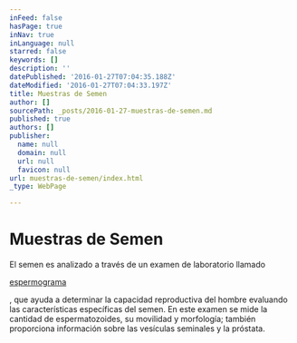 ```yaml
---
inFeed: false
hasPage: true
inNav: true
inLanguage: null
starred: false
keywords: []
description: ''
datePublished: '2016-01-27T07:04:35.188Z'
dateModified: '2016-01-27T07:04:33.197Z'
title: Muestras de Semen
author: []
sourcePath: _posts/2016-01-27-muestras-de-semen.md
published: true
authors: []
publisher:
  name: null
  domain: null
  url: null
  favicon: null
url: muestras-de-semen/index.html
_type: WebPage

---
```

# Muestras de Semen

El semen es analizado a través de un examen de laboratorio llamado

[espermograma][0]

, que ayuda a determinar la capacidad reproductiva del hombre evaluando las características específicas del semen. En este examen se mide la cantidad de espermatozoides, su movilidad y morfología; también proporciona información sobre las vesículas seminales y la próstata.

[0]: http://cecolfes.com/es/glosario#Espermograma "Examen para analizar las características del semen."